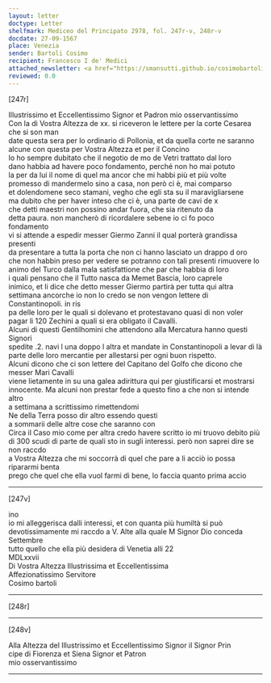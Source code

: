 ```yaml
---
layout: letter
doctype: Letter
shelfmark: Mediceo del Principato 2978, fol. 247r-v, 248r-v
docdate: 27-09-1567
place: Venezia
sender: Bartoli Cosimo
recipient: Francesco I de' Medici
attached_newsletter: <a href="https://smansutti.github.io/cosimobartoli/texts/3080_036/">3080_036</a>
reviewed: 0.0
---
```


[247r]  
  
  
Illustrissimo et Eccellentissimo Signor et Padron mio osservantissimo  
Con la di Vostra Altezza de xx. si riceveron le lettere per la corte Cesarea che si son man  
date questa sera per lo ordinario di Pollonia, et da quella corte ne saranno  
alcune con questa per Vostra Altezza et per il Concino  
Io ho sempre dubitato che il negotio de mo de Vetri trattato dal loro  
dano habbia ad havere poco fondamento, perché non ho mai potuto  
la per da lui il nome di quel ma ancor che mi habbi più et più volte  
promesso di mandermelo sino a casa, non però ci è, mai comparso  
et dolendomene seco stamani, vegho che egli sta su il maravigliarsene  
ma dubito che per haver inteso che ci è, una parte de cavi de x  
che detti maestri non possino andar fuora, che sia ritenuto da  
detta paura. non mancherò di ricordalere sebene io ci fo poco  
fondamento  
vi si attende a espedir messer Giermo Zanni il qual porterà grandissa presenti  
da presentare a tutta la porta che non ci hanno lasciato un drappo d oro  
che non habbin preso per vedere se potranno con tali presenti rimuovere lo  
animo del Turco dalla mala satisfattione che par che habbia di loro  
i quali pensano che il Tutto nasca da Memet Bascia, loro caprele  
inimico, et li dice che detto messer Giermo partirà per tutta qui altra  
settimana ancorche io non lo credo se non vengon lettere di Constantinopoli. in ris  
pa delle loro per le quali si dolevano et protestavano quasi di non voler  
pagar li 120 Zechini a quali si era obligato il Cavalli.  
Alcuni di questi Gentilhomini che attendono alla Mercatura hanno questi Signori  
spedite .2. navi l una doppo l altra et mandate in Constantinopoli a levar di là  
parte delle loro mercantie per allestarsi per ogni buon rispetto.  
Alcuni dicono che ci son lettere del Capitano del Golfo che dicono che messer Mari Cavalli  
viene lietamente in su una galea adirittura qui per giustificarsi et mostrarsi  
innocente. Ma alcuni non prestar fede a questo fino a che non si intende altro  
a settimana a scrittissimo rimettendomi  
Ne della Terra posso dir altro essendo questi  
a sommarii delle altre cose che saranno con  
Circa il Caso mio come per altra credo havere scritto io mi truovo debito più  
di 300 scudi di parte de quali sto in sugli interessi. però non saprei dire se non raccdo  
a Vostra Altezza che mi soccorrà di quel che pare a li acciò io possa ripararmi benta  
prego che quel che ella vuol farmi di bene, lo faccia quanto prima accio  
  
---  

[247v]  
  
  
ino  
io mi alleggerisca dalli interessi, et con quanta più humiltà si può  
devotissimamente mi raccdo a V. Alte alla quale M Signor Dio conceda  
Settembre  
tutto quello che ella più desidera di Venetia alli 22  
MDLxxvii  
Di Vostra Altezza Illustrissima et Eccellentissima  
Affezionatissimo Servitore  
Cosimo bartoli  
  
---  

[248r]  
  
  
  
---  

[248v]  
  
  
Alla Altezza del Illustrissimo et Eccellentissimo Signor il Signor Prin  
cipe di Fiorenza et Siena Signor et Patron  
mio osservantissimo  
  
---  

